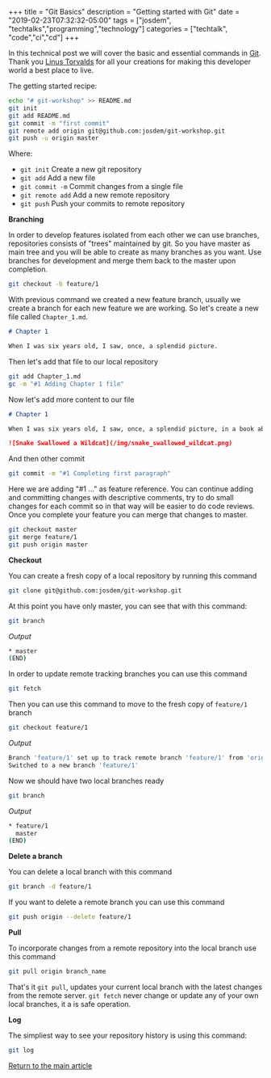 +++
title =  "Git Basics"
description = "Getting started with Git"
date = "2019-02-23T07:32:32-05:00"
tags = ["josdem", "techtalks","programming","technology"]
categories = ["techtalk", "code","ci","cd"]
+++

In this technical post we will cover the basic and essential commands in [Git](https://en.wikipedia.org/wiki/Git). Thank you [Linus Torvalds](https://en.wikipedia.org/wiki/Linus_Torvalds) for all your creations for making this developer world a best place to live.

The getting started recipe:

```bash
echo "# git-workshop" >> README.md
git init
git add README.md
git commit -m "first commit"
git remote add origin git@github.com:josdem/git-workshop.git
git push -u origin master
```

Where:

* `git init` Create a new git repository
* `git add` Add a new file
* `git commit -m` Commit changes from a single file
* `git remote add` Add a new remote repository
* `git push` Push your commits to remote repository

**Branching**

In order to develop features isolated from each other we can use branches, repositories consists of "trees" maintained by git. So you have master as main tree and you will be able to create as many branches as you want. Use branches for development and merge them back to the master upon completion.


```bash
git checkout -b feature/1
```

With previous command we created a new feature branch, usually we create a branch for each new feature we are working. So let's create a new file called `Chapter_1.md`.

```markdown
# Chapter 1

When I was six years old, I saw, once, a splendid picture.
```

Then let's add that file to our local repository

```bash
git add Chapter_1.md
gc -m "#1 Adding Chapter 1 file"
```

Now let's add more content to our file

```markdown
# Chapter 1

When I was six years old, I saw, once, a splendid picture, in a book about the virgin forest called *Stories of Life*. It represented a boa snake that swallowed a wildcat. This is the copy of the drawing.

![Snake Swallowed a Wildcat](/img/snake_swallowed_wildcat.png)
```

And then other commit

```bash
git commit -m "#1 Completing first paragraph"
```

Here we are adding "#1 ..." as feature reference. You can continue adding and committing changes with descriptive comments, try to do small changes for each commit so in that way will be easier to do code reviews. Once you complete your feature you can merge that changes to master.

```bash
git checkout master
git merge feature/1
git push origin master
```

**Checkout**

You can create a fresh copy of a local repository by running this command

```bash
git clone git@github.com:josdem/git-workshop.git
```

At this point you have only master, you can see that with this command:

```bash
git branch
```

*Output*

```bash
* master
(END)
```

In order to update remote tracking branches you can use this command

```bash
git fetch
```

Then you can use this command to move to the fresh copy of `feature/1` branch

```bash
git checkout feature/1
```

*Output*

```bash
Branch 'feature/1' set up to track remote branch 'feature/1' from 'origin'.
Switched to a new branch 'feature/1'
```

Now we should have two local branches ready

```bash
git branch
```

*Output*

```bash
* feature/1
  master
(END)
```

**Delete a branch**

You can delete a local branch with this command

```bash
git branch -d feature/1
```

If you want to delete a remote branch you can use this command

```bash
git push origin --delete feature/1
```

**Pull**

To incorporate changes from a remote repository into the local branch use this command

```bash
git pull origin branch_name
```

That's it `git pull`, updates your current local branch with the latest changes from the remote server. `git fetch` never change or update any of your own local branches, it a is safe operation.

**Log**

The simpliest way to see your repository history is using this command:

```bash
git log
```

[Return to the main article](/techtalk/continuous_integration_delivery)
